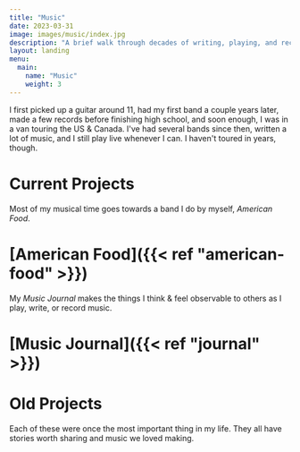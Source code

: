 ```yaml
---
title: "Music"
date: 2023-03-31
image: images/music/index.jpg
description: "A brief walk through decades of writing, playing, and recording music."
layout: landing
menu:
  main:
    name: "Music"
    weight: 3
---
```


I first picked up a guitar around 11, had my first band a couple years later, made a few records before finishing high school, and soon enough, I was in a van touring the US & Canada. I've had several bands since then, written a lot of music, and I still play live whenever I can. I haven't toured in years, though.

# Current Projects

Most of my musical time goes towards a band I do by myself, _American Food_.

# [American Food]({{< ref "american-food" >}})

My _Music Journal_ makes the things I think & feel observable to others as I play, write, or record music.

# [Music Journal]({{< ref "journal" >}})


# Old Projects

Each of these were once the most important thing in my life. They all have stories worth sharing and music we loved making.
